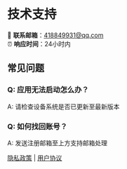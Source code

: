 # 技术支持

📧 **联系邮箱**：418849931@qq.com  
⏰ **响应时间**：24小时内

## 常见问题
### Q: 应用无法启动怎么办？
A: 请检查设备系统是否已更新至最新版本

### Q: 如何找回账号？
A: 发送注册邮箱至上方支持邮箱处理

[隐私政策](https:///privacy](https://exchlink.com/privacy)) | [用户协议](https://exchlink.com/contract)
